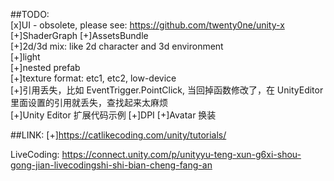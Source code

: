 ##TODO:  
[x]UI - obsolete, please see: https://github.com/twenty0ne/unity-x
[+]ShaderGraph
[+]AssetsBundle  
[+]2d/3d mix: like 2d character and 3d environment  
[+]light  
[+]nested prefab  
[+]texture format: etc1, etc2, low-device  
[+]引用丢失，比如 EventTrigger.PointClick, 当回掉函数修改了，在 UnityEditor 里面设置的引用就丢失，查找起来太麻烦  
[+]Unity Editor 扩展代码示例
[+]DPI
[+]Avatar 换装  

##LINK:
[+]https://catlikecoding.com/unity/tutorials/

LiveCoding:
https://connect.unity.com/p/unityyu-teng-xun-g6xi-shou-gong-jian-livecodingshi-shi-bian-cheng-fang-an